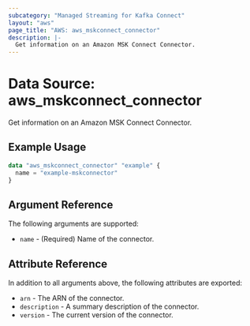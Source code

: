 ```yaml
---
subcategory: "Managed Streaming for Kafka Connect"
layout: "aws"
page_title: "AWS: aws_mskconnect_connector"
description: |-
  Get information on an Amazon MSK Connect Connector.
---
```


# Data Source: aws_mskconnect_connector

Get information on an Amazon MSK Connect Connector.

## Example Usage

```terraform
data "aws_mskconnect_connector" "example" {
  name = "example-mskconnector"
}
```

## Argument Reference

The following arguments are supported:

* `name` - (Required) Name of the connector.

## Attribute Reference

In addition to all arguments above, the following attributes are exported:

* `arn` - The ARN of the connector.
* `description` - A summary description of the connector.
* `version` - The current version of the connector.
